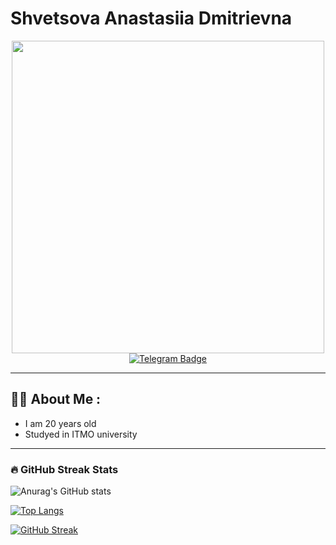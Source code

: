 # Shvetsova Anastasiia Dmitrievna
<div id="header"  align="center">
<img src="https://i.giphy.com/media/v1.Y2lkPTc5MGI3NjExbGpwcjlyM3V6a3lmd2xkdHV2NzY5NDFkMTR4b2sydTd2Zmtzd3Y4NCZlcD12MV9pbnRlcm5hbF9naWZfYnlfaWQmY3Q9Zw/LMcB8XospGZO8UQq87/giphy.gif"  width="500"/>
</div>
<div id="badges"  align="center">
<a href="https://t.me/s_a_d_do">
<img src="https://img.shields.io/badge/Telegram-blue?style=for-the-badge&logo=telegram&logoColor=white" alt="Telegram Badge" alt=""/>
</a>
</div>

---

## :woman_technologist: About Me :
* I am 20 years old 
* Studyed in ITMO university 

---

### 🔥 GitHub Streak Stats

![Anurag's GitHub stats](https://github-readme-stats.vercel.app/api?S0A0D0Do=anuraghazra&show_icons=true&theme=radical)

[![Top Langs](https://github-readme-stats.vercel.app/api/top-langs/?S0A0D0D0=anuraghazra&layout=compact)](https://github.com/anuraghazra/github-readme-stats)

[![GitHub Streak](https://github-readme-streak-stats.herokuapp.com/?S0A0D0Do=anuraghazra&theme=dark)](https://git.io/streak-stats)
